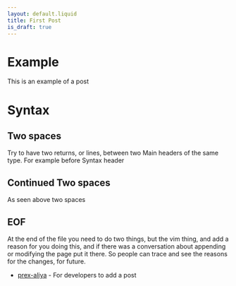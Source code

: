 ```yaml
---
layout: default.liquid
title: First Post
is_draft: true
---
```


# Example

This is an example of a post


# Syntax

## Two spaces

Try to have two returns, or lines, between two Main headers of
the same type. For example before Syntax header


## Continued Two spaces

As seen above two spaces


## EOF 

At the end of the file you need to do two things, but the vim
thing, and add a reason for you doing this, and if there was a
conversation about appending or modifying the page put it there.
So people can trace and see the reasons for the changes, for
future.


<!-- | Who | Source | Reason | -->
- [prex-aliya](https://github.com/prex-aliya) - For developers to add a post

<!-- vim: tw=64
-->
